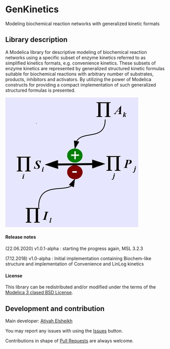 # GenKinetics

Modeling biochemical reaction networks with generalized kinetic formats 

## Library description

A Modelica library for descriptive modeling of biochemical reaction networks using a specific subset of enzyme kinetics referred to as simplified kinetics formats, e.g. convenience kinetics. These subsets of enzyme kinetics are represented by generalized structured kinetic formulas suitable for biochemical reactions with arbitrary number of substrates, products, inhibitors and activators. By utilizing the power of Modelica constructs for providing a compact implementation of such generalized structured formulas is presented.

![logo](logo.jpg)


#### Release notes

(22.06.2020) v1.0.1-alpha : starting the progress again, MSL 3.2.3

(7.12.2018)  v1.0-alpha   : Initial implementation containing Biochem-like structure and implementation of Convenience and LinLog kinetics 

#### License

This library can be redistributed and/or modified under the terms of the [Modelica 3 clased BSD License](https://www.modelica.org/licenses/modelica-3-clause-bsd).

## Development and contribution
Main developer: [Atiyah Elsheikh](mailto:Atiyah.Elsheikh@mathemodica.com)

You may report any issues with using the [Issues](../../issues) button.

Contributions in shape of [Pull Requests](../../pulls) are always welcome.

